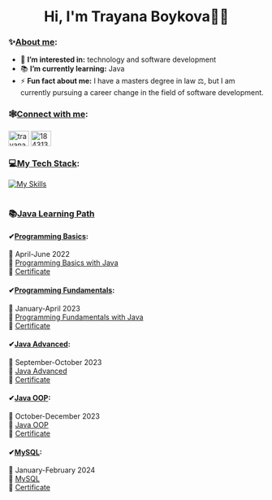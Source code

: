 <h1 align="center">Hi, I'm Trayana Boykova👩‍💻</h1>

<h3 align="left">✨<ins>About me</ins>:</h3>

- 🧩 **I’m interested in:** technology and software development 
- 📚 **I’m currently learning:** Java
- ⚡ **Fun fact about me:** I have a masters degree in law ⚖, but I am currently pursuing a career change in the field of software development.

<h3 align="left">🕸<ins>Connect with me</ins>:</h3>
<p align="left">
<a href="https://linkedin.com/in/trayana-boykova" target="_blank"><img align="center" src="https://raw.githubusercontent.com/rahuldkjain/github-profile-readme-generator/master/src/images/icons/Social/linked-in-alt.svg" alt="trayana-boykova" height="30" width="40" /></a>
<a href="https://stackoverflow.com/users/18431327" target="_blank"><img align="center" src="https://raw.githubusercontent.com/rahuldkjain/github-profile-readme-generator/master/src/images/icons/Social/stack-overflow.svg" alt="18431327" height="30" width="40" /></a>

<h3 align="left">💻<ins>My Tech Stack</ins>:</h3>

[![My Skills](https://skillicons.dev/icons?i=java,mysql,idea&theme=light)](https://skillicons.dev)

<h1 align="center"></h1>

### 📚[Java Learning Path](https://softuni.bg/curriculum)
#### ✔[Programming Basics](https://softuni.bg/trainings/3741/programming-basics-with-java-april-2022):
<p>
  📅 April-June 2022 <br>
  📁 <a href="https://github.com/trayanaboykova/Programming-Basics-Java">Programming Basics with Java</a> <br>
  📄 <a href="https://softuni.bg/certificates/details/134595/710e8d86">Certificate</a>
</p>

#### ✔[Programming Fundamentals](https://softuni.bg/trainings/3951/programming-fundamentals-with-java-january-2023):
<p>
  📅 January-April 2023 <br>
  📁 <a href="https://github.com/trayanaboykova/Programming-Fundamentals-Java">Programming Fundamentals with Java</a> <br>
  📄 <a href="https://softuni.bg/certificates/details/167407/068cc5bc">Certificate</a>
</p>

#### ✔[Java Advanced](https://softuni.bg/trainings/4225/java-advanced-september-2023):
<p>
  📅 September-October 2023 <br>
  📁 <a href="https://github.com/trayanaboykova/Java-Advanced">Java Advanced</a> <br>
  📄 <a href="https://softuni.bg/certificates/details/188658/535a484a">Certificate</a>
</p>

#### ✔[Java OOP](https://softuni.bg/trainings/4226/java-oop-oktober-2023):
<p>
  📅 October-December 2023 <br>
  📁 <a href="https://github.com/trayanaboykova/Java-OOP">Java OOP</a> <br>
  📄 <a href="https://softuni.bg/certificates/details/200872/8f20f09f">Certificate</a>
</p>

#### ✔[MySQL](https://softuni.bg/trainings/4365/mysql-january-2024):
<p>
  📅 January-February 2024 <br>
  📁 <a href="https://github.com/trayanaboykova/MySQL">MySQL</a> <br>
  📄 <a href="https://softuni.bg/certificates/details/202966/64952c80">Certificate</a>
</p>

<!---
trayanaboykova/trayanaboykova is a ✨ special ✨ repository because its `README.md` (this file) appears on your GitHub profile.
You can click the Preview link to take a look at your changes.
--->
